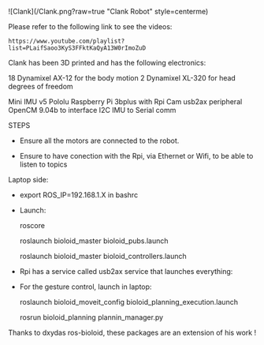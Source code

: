![Clank](/Clank.png?raw=true "Clank Robot" style=centerme)

Please refer to the following link to see the videos:
    
    https://www.youtube.com/playlist?list=PLaifSaoo3KyS3FFktKaQyA13W0rImoZuD 

Clank has been 3D printed and has the following electronics:

18 Dynamixel AX-12 for the body motion
2 Dynamixel XL-320 for head degrees of freedom

Mini IMU v5 Pololu
Raspberry Pi 3bplus with Rpi Cam
usb2ax peripheral
OpenCM 9.04b to interface I2C IMU to Serial comm

STEPS

* Ensure all the motors are connected to the robot.

* Ensure to have conection with the Rpi, via Ethernet or Wifi, to be able to listen to topics

Laptop side:

* export ROS_IP=192.168.1.X in bashrc

* Launch:  

  roscore

  roslaunch bioloid_master bioloid_pubs.launch

  roslaunch bioloid_master bioloid_controllers.launch

* Rpi has a service called usb2ax service that launches everything:


* For the gesture control, launch in laptop:

  roslaunch bioloid_moveit_config bioloid_planning_execution.launch

  rosrun bioloid_planning plannin_manager.py

Thanks to dxydas ros-bioloid, these packages are an extension of his work !

